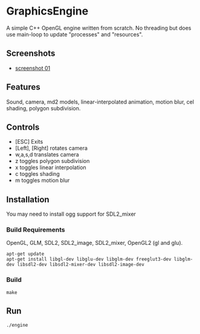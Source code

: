 # GraphicsEngine

A simple C++ OpenGL engine written from scratch. No threading but does use main-loop to update "processes" and "resources".

## Screenshots

* [screenshot 01](screenshot_01.png)

## Features

Sound, camera, md2 models, linear-interpolated animation, motion blur, cel shading, polygon subdivision.

## Controls

* [ESC] Exits
* [Left], [Right] rotates camera
* w,a,s,d translates camera
* z toggles polygon subdivision
* x toggles linear interpolation
* c toggles shading
* m toggles motion blur

## Installation

You may need to install ogg support for SDL2_mixer

### Build Requirements

OpenGL, GLM, SDL2, SDL2_image, SDL2_mixer, OpenGL2 (gl and glu).

```{r, engine='bash', count_lines}
apt-get update
apt-get install libgl-dev libglu-dev libglm-dev freeglut3-dev libglm-dev libsdl2-dev libsdl2-mixer-dev libsdl2-image-dev
```

### Build
```{r, engine='bash', count_lines}
make
```

## Run
```{r, engine='bash', count_lines}
./engine
```
